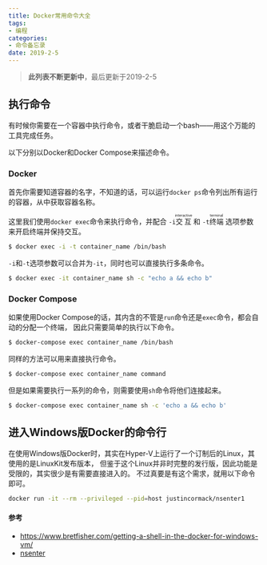 ```yaml
---
title: Docker常用命令大全
tags:
- 编程
categories:
- 命令备忘录
date: 2019-2-5
---
```


> **此列表不断更新中**，最后更新于2019-2-5

## 执行命令

有时候你需要在一个容器中执行命令，或者干脆启动一个bash——用这个万能的工具完成任务。

以下分别以Docker和Docker Compose来描述命令。

### Docker

首先你需要知道容器的名字，不知道的话，可以运行`docker ps`命令列出所有运行的容器，从中获取容器名称。

这里我们使用`docker exec`命令来执行命令，并配合
`-i`<ruby>交互<rt>interactive</rt></ruby>
和
`-t`<ruby>终端<rt>terminal</rt></ruby>
选项参数来开启终端并保持交互。

```bash
$ docker exec -i -t container_name /bin/bash
```

`-i`和`-t`选项参数可以合并为`-it`，同时也可以直接执行多条命令。

```bash
$ docker exec -it container_name sh -c "echo a && echo b"
```

### Docker Compose

如果使用Docker Compose的话，其内含的不管是`run`命令还是`exec`命令，都会自动的分配一个终端，
因此只需要简单的执行以下命令。

```bash
$ docker-compose exec container_name /bin/bash
```

同样的方法可以用来直接执行命令。

```bash
$ docker-compose exec container_name command
```

但是如果需要执行一系列的命令，则需要使用`sh`命令将他们连接起来。

```bash
$ docker-compose exec container_name sh -c 'echo a && echo b' 
```

## 进入Windows版Docker的命令行

在使用Windows版Docker时，其实在Hyper-V上运行了一个订制后的Linux，其使用的是LinuxKit发布版本，
但鉴于这个Linux并非时完整的发行版，因此功能是受限的，其实很少是有需要直接进入的。
不过真要是有这个需求，就用以下命令即可。

```bash
docker run -it --rm --privileged --pid=host justincormack/nsenter1
```

#### 参考

* <https://www.bretfisher.com/getting-a-shell-in-the-docker-for-windows-vm/>
* [nsenter](https://github.com/justincormack/nsenter1)
